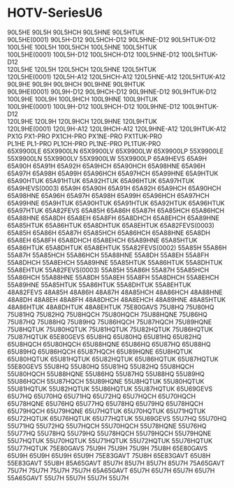 # HOTV-SeriesU6
90L5HE 90L5H  90L5HCH 90L5HNE 90L5HTUK   
90L5HE(0001) 90L5H-D12  90L5HCH-D12 90L5HNE-D12 90L5HTUK-D12   
100L5HE 100L5H  100L5HCH 100L5HNE 100L5HTUK   
100L5HE(0001) 100L5H-D12  100L5HCH-D12 100L5HNE-D12 100L5HTUK-D12   
120L5HE 120L5H  120L5HCH 120L5HNE 120L5HTUK   
120L5HE(0001) 120L5H-A12  120L5HCH-A12 120L5HNE-A12 120L5HTUK-A12   
90L9HE 90L9H  90L9HCH 90L9HNE 90L9HTUK   
90L9HE(0001) 90L9H-D12  90L9HCH-D12 90L9HNE-D12 90L9HTUK-D12   
100L9HE 100L9H  100L9HCH 100L9HNE 100L9HTUK   
100L9HE(0001) 100L9H-D12  100L9HCH-D12 100L9HNE-D12 100L9HTUK-D12   
120L9HE 120L9H  120L9HCH 120L9HNE 120L9HTUK   
120L9HE(0001) 120L9H-A12  120L9HCH-A12 120L9HNE-A12 120L9HTUK-A12   
PX1G PX1-PRO  PX1CH-PRO PX1NE-PRO PX1TUK-PRO   
PL1HE PL1-PRO  PL1CH-PRO PL1NE-PRO PL1TUK-PRO  
65X9900LE 65X9900LN 65X9900LV 65X9900LW 65X9900LP
55X9900LE 55X9900LN 55X9900LV 55X9900LW 55X9900LP
65A9HEVS 65A9H 65A90H 65A91H 65A92H 65A9HCH 65A90HCH 65A98HNE 65A96H 65A97H 65A98H 65A99H 65A96HCH 65A97HCH 65A99HNE 65A9HTUK 65A90HTUK 65A91HTUK 65A92HTUK 65A96HTUK 65A97HTUK
65A9HEVS(0003) 65A9H 65A90H 65A91H 65A92H 65A9HCH 65A90HCH 65A98HNE 65A96H 65A97H 65A98H 65A99H 65A96HCH 65A97HCH 65A99HNE 65A9HTUK 65A90HTUK 65A91HTUK 65A92HTUK 65A96HTUK 65A97HTUK
65A82FEVS 65A85H 65A86H 65A87H 65A85HCH 65A86HCH 65A88HNE 65A8DH 65A8EH 65A8FH 65A8DHCH 65A8EHCH 65A89HNE 65A85HTUK 65A86HTUK  65A8DHTUK 65A8EHTUK
65A82FEVS(0003) 65A85H 65A86H 65A87H 65A85HCH 65A86HCH 65A88HNE 65A8DH 65A8EH 65A8FH 65A8DHCH 65A8EHCH 65A89HNE 65A85HTUK 65A86HTUK  65A8DHTUK 65A8EHTUK
55A82FEVS(0002) 55A85H 55A86H 55A87H 55A85HCH 55A86HCH 55A88HNE 55A8DH 55A8EH 55A8FH 55A8DHCH 55A8EHCH 55A89HNE 55A85HTUK 55A86HTUK  55A8DHTUK 55A8EHTUK
55A82FEVS(0003) 55A85H 55A86H 55A87H 55A85HCH 55A86HCH 55A88HNE 55A8DH 55A8EH 55A8FH 55A8DHCH 55A8EHCH 55A89HNE 55A85HTUK 55A86HTUK  55A8DHTUK 55A8EHTUK
48A82FEVS 48A85H 48A86H 48A87H 48A85HCH 48A86HCH 48A88HNE 48A8DH 48A8EH 48A8FH 48A8DHCH 48A8EHCH 48A89HNE 48A85HTUK 48A86HTUK  48A8DHTUK 48A8EHTUK
75E80GAVS 75U8HQ 75U80HQ 75U81HQ 75U82HQ 75U8HQCH 75U80HQCH 75U88HQNE 75U86HQ 75U87HQ 75U88HQ 75U89HQ 75U86HQCH 75U87HQCH 75U89HQNE 75U8HQTUK 75U80HQTUK 75U81HQTUK 75U82HQTUK 75U86HQTUK 75U87HQTUK
65E80GEVS 65U8HQ 65U80HQ 65U81HQ 65U82HQ 65U8HQCH 65U80HQCH 65U88HQNE 65U86HQ 65U87HQ 65U88HQ 65U89HQ 65U86HQCH 65U87HQCH 65U89HQNE 65U8HQTUK 65U80HQTUK 65U81HQTUK 65U82HQTUK 65U86HQTUK 65U87HQTUK
55E80GEVS 55U8HQ 55U80HQ 55U81HQ 55U82HQ 55U8HQCH 55U80HQCH 55U88HQNE 55U86HQ 55U87HQ 55U88HQ 55U89HQ 55U86HQCH 55U87HQCH 55U89HQNE 55U8HQTUK 55U80HQTUK 55U81HQTUK 55U82HQTUK 55U86HQTUK 55U87HQTUK
65U69GEVS 65U7HQ 65U70HQ 65U71HQ 65U72HQ 65U7HQCH 65U70HQCH 65U78HQNE 65U76HQ 65U77HQ 65U78HQ 65U79HQ 65U78HQCH 65U79HQCH 65U79HQNE 65U7HQTUK 65U70HQTUK 65U71HQTUK 65U72HQTUK 65U76HQTUK 65U77HQTUK
55U69GEVS 55U7HQ 55U70HQ 55U71HQ 55U72HQ 55U7HQCH 55U70HQCH 55U78HQNE 55U76HQ 55U77HQ 55U78HQ 55U79HQ 55U78HQCH 55U79HQCH 55U79HQNE 55U7HQTUK 55U70HQTUK 55U71HQTUK 55U72HQTUK 55U76HQTUK 55U77HQTUK
75E80GAVS 75U9H 75U9H 75U9H 75U8H
65E80GAVS 65U9H 65U9H 65U9H 65U9H
75E83GAVT 75U8H 
65E83GAVT 65U8H 
55E83GAVT 55U8H 
85A65GAVT 85U7H 85U7H 85U7H 85U7H
75A65GAVT 75U7H 75U7H 75U7H 75U7H
65A65GAVT 65U7H 65U7H 65U7H 65U7H
55A65GAVT 55U7H 55U7H 55U7H 55U7H
